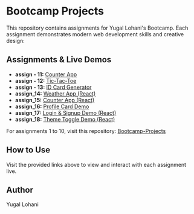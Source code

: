 # Bootcamp Projects

This repository contains assignments for Yugal Lohani's Bootcamp. Each assignment demonstrates modern web development skills and creative design:

## Assignments & Live Demos
- **assign - 11:** [Counter App](https://assign11-mu.vercel.app/)
- **assign - 12:** [Tic-Tac-Toe](https://assign12-beta.vercel.app/)
- **assign - 13:** [ID Card Generator](https://assign13-theta.vercel.app/)
- **assign_14:** [Weather App (React)](https://assign14-chi.vercel.app/)
- **assign_15:** [Counter App (React)](https://assign15-fawn.vercel.app/)
- **assign_16:** [Profile Card Demo](https://assign16.vercel.app/)
- **assign_17:** [Login & Signup Demo (React)](https://assign17.vercel.app/login)
- **assign_18:** [Theme Toggle Demo (React)](https://assign18.vercel.app/)

For assignments 1 to 10, visit this repository: [Bootcamp-Projects](https://github.com/yugallohani/Bootcamp-Projects)

## How to Use
Visit the provided links above to view and interact with each assignment live.

## Author
Yugal Lohani
